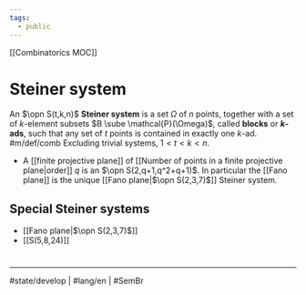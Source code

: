 ```yaml
---
tags:
  - public
---
```

[[Combinatorics MOC]]
# Steiner system

An $\opn S(t,k,n)$ **Steiner system** is a set $\Omega$ of $n$ points, together with a set of $k$-element subsets $B \sube \mathcal{P}(\Omega)$, called **blocks** or **$k$-ads**, such that any set of $t$ points is contained in exactly one $k$-ad. #m/def/comb 
Excluding trivial systems, $1 < t < k < n$.

- A [[finite projective plane]] of [[Number of points in a finite projective plane|order]] $q$ is an $\opn S(2,q+1,q^2+q+1)$. 
  In particular the [[Fano plane]] is the unique [[Fano plane|$\opn S(2,3,7)$]] Steiner system.

## Special Steiner systems

- [[Fano plane|$\opn S(2,3,7)$]]
- [[S(5,8,24)]]

#
---
#state/develop | #lang/en | #SemBr

